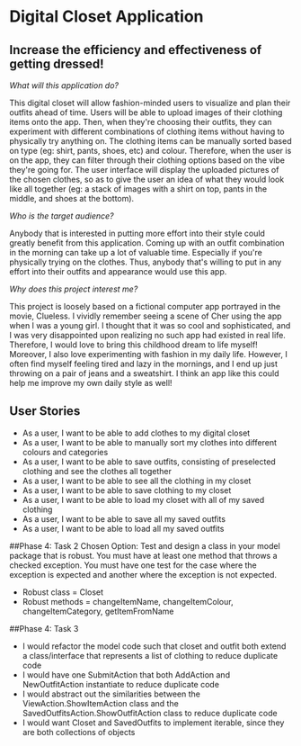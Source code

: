 # Digital Closet Application

## Increase the efficiency and effectiveness of getting dressed!

*What will this application do?*

This digital closet will allow fashion-minded users to visualize and plan their outfits ahead of time. 
Users will be able to upload images of their clothing items onto the app. Then, when they're choosing their outfits, 
they can experiment with different combinations of clothing items without having to physically try anything on.
The clothing items can be manually sorted based on type (eg: shirt, pants, shoes, etc) and colour. 
Therefore, when the user is on the app, they can filter through their clothing options based on the vibe they're going 
for. The user interface will display the uploaded pictures of the chosen clothes, so as to give the user an idea 
of what they would look like all together (eg: a stack of images with a shirt on top, pants in the middle, and shoes 
at the bottom).

*Who is the target audience?*

Anybody that is interested in putting more effort into their style could greatly benefit from this application. 
Coming up with an outfit combination in the morning can take up a lot of valuable time. Especially if you're physically
trying on the clothes. Thus, anybody that's willing to put in any effort into their outfits and appearance would use 
this app.

*Why does this project interest me?*

This project is loosely based on a fictional computer app portrayed in the movie, Clueless. I vividly remember seeing 
a scene of Cher using the app when I was a young girl. I thought that it was so cool and sophisticated, and I was 
very disappointed upon realizing no such app had existed in real life. Therefore, I would love to bring
this childhood dream to life myself! Moreover, I also love experimenting with fashion in my daily life. However, 
I often find myself feeling tired and lazy in the mornings, and I end up just throwing on a pair of jeans and a 
sweatshirt. I think an app like this could help me improve my own daily style as well!

## User Stories
- As a user, I want to be able to add clothes to my digital closet
- As a user, I want to be able to manually sort my clothes into different colours and categories
- As a user, I want to be able to save outfits, consisting of preselected clothing and see the clothes all together
- As a user, I want to be able to see all the clothing in my closet 
- As a user, I want to be able to save clothing to my closet
- As a user, I want to be able to load my closet with all of my saved clothing
- As a user, I want to be able to save all my saved outfits
- As a user, I want to be able to load all my saved outfits

##Phase 4: Task 2
Chosen Option: Test and design a class in your model package that is robust.  You must have at least one method that 
throws a checked exception.  You must have one test for the case where the exception is expected and another where the 
exception is not expected.
- Robust class = Closet
- Robust methods = changeItemName, changeItemColour, changeItemCategory, getItemFromName

##Phase 4: Task 3
- I would refactor the model code such that closet and outfit both extend a class/interface that represents a 
list of clothing to reduce duplicate  code
- I would have one SubmitAction that both AddAction and NewOutfitAction instantiate to reduce duplicate code
- I would abstract out the similarities between the ViewAction.ShowItemAction class and the 
SavedOutfitsAction.ShowOutfitAction class to reduce duplicate code
- I would want Closet and SavedOutfits to implement iterable, since they are both collections of objects

